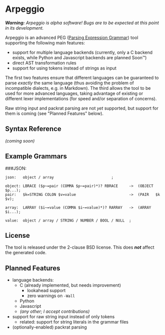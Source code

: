 # Arpeggio

***Warning:*** *Arpeggio is alpha software! Bugs are to be expected at this point in its development.*

Arpeggio is an advanced PEG ([Parsing Expression Grammar](https://en.wikipedia.org/wiki/Parsing_expression_grammar)) tool supporting the following main features:

- support for multiple language backends (currently, only a C backend exists, while Python and Javascript backends are planned Soon&trade;)
- direct AST transformation rules
- support for using tokens instead of strings as input

The first two features ensure that different languages can be guaranteed to parse *exactly* the same language (thus avoiding the problem of incompatible dialects, e.g. in Markdown). The third allows the tool to be used for more advanced languages, taking advantage of existing or different lexer implementations (for speed and/or separation of concerns).

Raw string input and packrat parsing are not *yet* supported, but support for them is coming (see "Planned Features" below).

## Syntax Reference

*(coming soon)*

## Example Grammars

###JSON:
```
json:   object / array                          ;

object: LBRACE ($p~=pair (COMMA $p~=pair)*)? RBRACE     ->  (OBJECT $p...);
pair:   $k=STRING COLON $v=value                        ->  (PAIR   $k $v);

array:  LARRAY ($i~=value (COMMA $i~=value)*)? RARRAY   ->  (ARRAY  $i...);

value:  object / array / STRING / NUMBER / BOOL / NULL  ;
```

## License

The tool is released under the 2-clause BSD license. This does ***not*** affect the generated code.

## Planned Features

- language backends:
    - C (already implemented, but needs improvement)
        - lookahead support
        - zero warnings on `-Wall`
    - Python
    - Javascript
    - *(any other; I accept contributions)*
- support for raw string input instead of only tokens
    - related: support for string literals in the grammar files
- (optionally-enabled) packrat parsing
